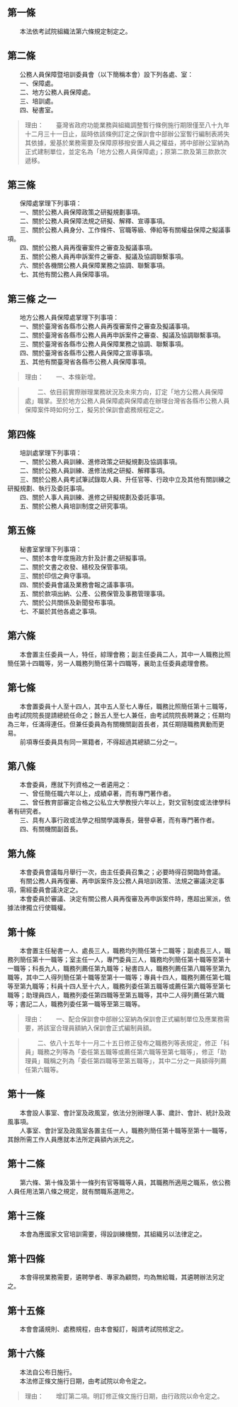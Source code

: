 第一條 
-------
　　本法依考試院組織法第六條規定制定之。  


第二條 
-------
　　公務人員保障暨培訓委員會（以下簡稱本會）設下列各處、室：  
　　一、保障處。  
　　二、地方公務人員保障處。  
　　三、培訓處。  
　　四、秘書室。  
> 理由：　　臺灣省政府功能業務與組織調整暫行條例施行期限僅至八十九年十二月三十一日止，屆時依該條例訂定之保訓會中部辦公室暫行編制表將失其依據，爰基於業務需要及保障原移撥安置人員之權益，將中部辦公室納為正式建制單位，並定名為「地方公務人員保障處」；原第二款及第三款款次遞移。



第三條 
-------
　　保障處掌理下列事項：  
　　一、關於公務人員保障政策之研擬規劃事項。  
　　二、關於公務人員保障法規之研擬、解釋、宣導事項。  
　　三、關於公務人員身分、工作條件、官職等級、俸給等有關權益保障之擬議事項。  
　　四、關於公務人員再復審案件之審查及擬議事項。  
　　五、關於公務人員再申訴案件之審查、擬議及協調聯繫事項。  
　　六、關於各機關公務人員保障業務之協調、聯繫事項。  
　　七、其他有關公務人員保障事項。  


第三條 之一 
------------
　　地方公務人員保障處掌理下列事項：  
　　一、關於臺灣省各縣市公務人員再復審案件之審查及擬議事項。  
　　二、關於臺灣省各縣市公務人員再申訴案件之審查、擬議及協調聯繫事項。  
　　三、關於臺灣省各縣市公務人員保障業務之協調、聯繫事項。  
　　四、關於臺灣省各縣市公務人員保障之宣導事項。  
　　五、其他有關臺灣省各縣市公務人員保障事項。  
> 理由：　　一、本條新增。

> 　　二、依目前實際辦理業務狀況及未來方向，訂定「地方公務人員保障處」職掌。至於地方公務人員保障處與保障處在辦理台灣省各縣市公務人員保障案件時如何分工，擬另於保訓會處務規程定之。



第四條 
-------
　　培訓處掌理下列事項：  
　　一、關於公務人員訓練、進修政策之研擬規劃及協調事項。  
　　二、關於公務人員訓練、進修法規之研擬、解釋事項。  
　　三、關於公務人員考試筆試錄取人員、升任官等、行政中立及其他有關訓練之研擬規劃、執行及委託事項。  
　　四、關於人事人員訓練、進修之研擬規劃及委託事項。  
　　五、關於公務人員培訓制度之研究事項。  


第五條 
-------
　　秘書室掌理下列事項：  
　　一、關於本會年度施政方針及計畫之研擬事項。  
　　二、關於文書之收發、繕校及保管事項。  
　　三、關於印信之典守事項。  
　　四、關於委員會議及業務會報之議事事項。  
　　五、關於款項出納、公產、公務保管及事務管理事項。  
　　六、關於公共關係及新聞發布事項。  
　　七、不屬於其他各處之事項。  


第六條 
-------
　　本會置主任委員一人，特任，綜理會務；副主任委員二人，其中一人職務比照簡任第十四職等，另一人職務列簡任第十四職等，襄助主任委員處理會務。  


第七條 
-------
　　本會置委員十人至十四人，其中五人至七人專任，職務比照簡任第十三職等，由考試院院長提請總統任命之；餘五人至七人兼任，由考試院院長聘兼之；任期均為三年，任滿得連任。但兼任委員為有關機關副首長者，其任期隨職務異動而更易。  
　　前項專任委員具有同一黨籍者，不得超過其總額二分之一。  


第八條 
-------
　　本會委員，應就下列資格之一者遴用之：  
　　一、曾任簡任職六年以上，成績卓著，而有專門著作者。  
　　二、曾任教育部審定合格之公私立大學教授六年以上，對文官制度或法律學科著有研究者。  
　　三、具有人事行政或法學之相關學識專長，聲譽卓著，而有專門著作者。  
　　四、有關機關副首長。  


第九條 
-------
　　本會委員會議每月舉行一次，由主任委員召集之；必要時得召開臨時會議。  
　　有關公務人員再復審、再申訴案件及公務人員培訓政策、法規之審議決定事項，需經委員會議決定之。  
　　本會委員於審議、決定有關公務人員再復審及再申訴案件時，應超出黨派，依據法律獨立行使職權。  


第十條 
-------
　　本會置主任秘書一人、處長三人，職務均列簡任第十二職等；副處長三人，職務列簡任第十一職等；室主任一人，專門委員三人，職務均列簡任第十職等至第十一職等；科長九人，職務列薦任第九職等；秘書四人，職務列薦任第八職等至第九職等，其中二人得列簡任第十職等至第十一職等；專員十四人，職務列薦任第七職等至第九職等；科員十四人至十六人，職務列委任第五職等或薦任第六職等至第七職等；助理員四人，職務列委任第四職等至第五職等，其中二人得列薦任第六職等；書記二人，職務列委任第一職等至第三職等。  
> 理由：　　一、配合保訓會中部辦公室納為保訓會正式編制單位及應業務需要，將該室合理員額納入保訓會正式編制員額。

> 　　二、依八十五年十一月二十五日修正發布之職務列等表規定，修正「科員」職務之列等為「委任第五職等或薦任第六職等至第七職等」，修正「助理員」職稱之列為「委任第四職等至第五職等」，其中二分之一員額得列薦任第六職等。



第十一條 
---------
　　本會設人事室、會計室及政風室，依法分別辦理人事、歲計、會計、統計及政風事項。  
　　人事室、會計室及政風室各置主任一人，職務列簡任第十職等至第十一職等，其餘所需工作人員應就本法所定員額內派充之。  


第十二條 
---------
　　第六條、第十條及第十一條列有官等職等人員，其職務所適用之職系，依公務人員任用法第八條之規定，就有關職系選用之。  


第十三條 
---------
　　本會為應國家文官培訓需要，得設訓練機關，其組織另以法律定之。  


第十四條 
---------
　　本會得視業務需要，遴聘學者、專家為顧問，均為無給職，其遴聘辦法另定之。  


第十五條 
---------
　　本會會議規則、處務規程，由本會擬訂，報請考試院核定之。  


第十六條 
---------
　　本法自公布日施行。  
　　本法修正條文施行日期，由考試院以命令定之。  
> 理由：　　增訂第二項。明訂修正條文施行日期，由行政院以命令定之。